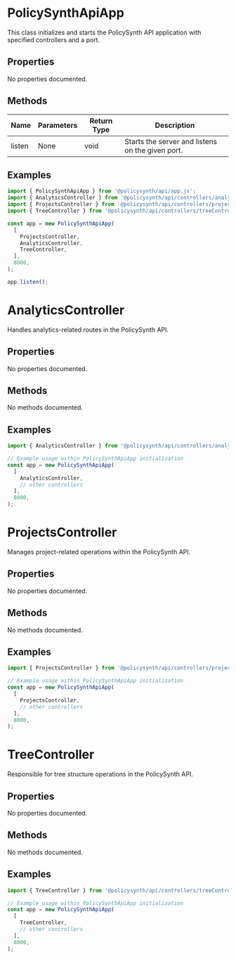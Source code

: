 # PolicySynthApiApp

This class initializes and starts the PolicySynth API application with specified controllers and a port.

## Properties

No properties documented.

## Methods

| Name    | Parameters                                         | Return Type | Description                                      |
|---------|----------------------------------------------------|-------------|--------------------------------------------------|
| listen  | None                                               | void        | Starts the server and listens on the given port. |

## Examples

```javascript
import { PolicySynthApiApp } from '@policysynth/api/app.js';
import { AnalyticsController } from '@policysynth/api/controllers/analyticsController.js';
import { ProjectsController } from '@policysynth/api/controllers/projectsController.js';
import { TreeController } from '@policysynth/api/controllers/treeController.js';

const app = new PolicySynthApiApp(
  [
    ProjectsController,
    AnalyticsController,
    TreeController,
  ],
  8000,
);

app.listen();
```

# AnalyticsController

Handles analytics-related routes in the PolicySynth API.

## Properties

No properties documented.

## Methods

No methods documented.

## Examples

```javascript
import { AnalyticsController } from '@policysynth/api/controllers/analyticsController.js';

// Example usage within PolicySynthApiApp initialization
const app = new PolicySynthApiApp(
  [
    AnalyticsController,
    // other controllers
  ],
  8000,
);
```

# ProjectsController

Manages project-related operations within the PolicySynth API.

## Properties

No properties documented.

## Methods

No methods documented.

## Examples

```javascript
import { ProjectsController } from '@policysynth/api/controllers/projectsController.js';

// Example usage within PolicySynthApiApp initialization
const app = new PolicySynthApiApp(
  [
    ProjectsController,
    // other controllers
  ],
  8000,
);
```

# TreeController

Responsible for tree structure operations in the PolicySynth API.

## Properties

No properties documented.

## Methods

No methods documented.

## Examples

```javascript
import { TreeController } from '@policysynth/api/controllers/treeController.js';

// Example usage within PolicySynthApiApp initialization
const app = new PolicySynthApiApp(
  [
    TreeController,
    // other controllers
  ],
  8000,
);
```